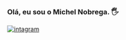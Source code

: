 ### Olá, eu sou o Michel Nobrega.  🖐️
[![intagram](	https://img.shields.io/badge/Instagram-E4405F?style=for-the-badge&logo=instagram&logoColor=white)](https://www.instagram.com/personalmichelnobrega)
